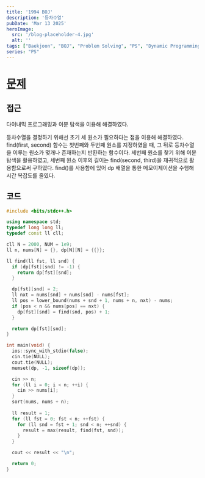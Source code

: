 ```yaml
---
title: '1994 BOJ'
description: '등차수열'
pubDate: 'Mar 13 2025'
heroImage:
  src: '/blog-placeholder-4.jpg'
  alt: ''
tags: ["Baekjoon", "BOJ", "Problem Solving", "PS", "Dynamic Programming", "DP", "Binary Search"]
series: "PS"
---
```


# [문제](https://www.acmicpc.net/problem/1994)

## 접근

다이내믹 프로그래밍과 이분 탐색을 이용해 해결하였다.

등차수열을 결정하기 위해선 초기 세 원소가 필요하다는 점을 이용해 해결하였다.
find(first, second) 함수는 첫번째와 두번째 원소를  지정하였을 때, 그 뒤로 등차수열을 이루는 원소가 몇개나 존재하는지 반환하는 함수이다.
세번째 원소를 찾기 위해 이분탐색을 활용하였고, 세번째 원소 이후의 길이는 find(second, third)을 재귀적으로 활용함으로써 구하였다.
find()를 사용함에 있어 dp 배열을 통한 메모이제이션을 수행해 시간 복잡도를 줄였다.

## 코드

```c++
#include <bits/stdc++.h>

using namespace std;
typedef long long ll;
typedef const ll cll;

cll N = 2000, NUM = 1e9;
ll n, nums[N] = {}, dp[N][N] = {{}};

ll find(ll fst, ll snd) {
  if (dp[fst][snd] != -1) {
    return dp[fst][snd];
  }

  dp[fst][snd] = 2;
  ll nxt = nums[snd] + nums[snd] - nums[fst];
  ll pos = lower_bound(nums + snd + 1, nums + n, nxt) - nums;
  if (pos < n && nums[pos] == nxt) {
    dp[fst][snd] = find(snd, pos) + 1;
  }

  return dp[fst][snd];
}

int main(void) {
  ios::sync_with_stdio(false);
  cin.tie(NULL);
  cout.tie(NULL);
  memset(dp, -1, sizeof(dp));

  cin >> n;
  for (ll i = 0; i < n; ++i) {
    cin >> nums[i];
  }
  sort(nums, nums + n);
  
  ll result = 1;
  for (ll fst = 0; fst < n; ++fst) {
    for (ll snd = fst + 1; snd < n; ++snd) {
      result = max(result, find(fst, snd));
    }
  }

  cout << result << "\n";

  return 0;
}
```